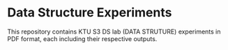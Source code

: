 #  Data Structure Experiments

This repository contains KTU S3 DS lab (DATA STRUTURE) experiments in PDF format, each including their respective outputs.

